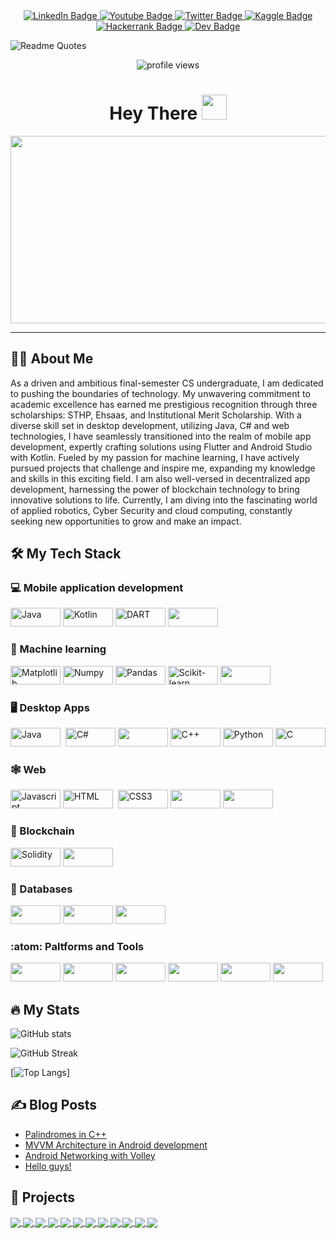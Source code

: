 <div id="badges" align="center">
  <a href="https://www.linkedin.com/in/sajjad-ali-b428b6198">
    <img 
      src="https://img.shields.io/badge/linkedin-%230077B5.svg?style=for-the-badge&logo=linkedin&logoColor=white" 
      alt="LinkedIn Badge"/>
  </a>
  <a href="https://www.youtube.com/channel/UCXfYIIBvk2e4H60BdKoznRA">
    <img 
      src="https://img.shields.io/badge/YouTube-%23FF0000.svg?style=for-the-badge&logo=YouTube&logoColor=white" 
      alt="Youtube Badge"/>
  </a>
  <a href="https://twitter.com/ali_imsajjad">
    <img 
      src="https://img.shields.io/badge/Twitter-%231DA1F2.svg?style=for-the-badge&logo=Twitter&logoColor=white" 
      alt="Twitter Badge"/>
  </a>
  <a href="https://www.kaggle.com/sajjadali786">
    <img 
      src = "https://img.shields.io/badge/Kaggle-035a7d?style=for-the-badge&logo=kaggle&logoColor=white" 
      alt="Kaggle Badge"/>
  </a>
  <a href="https://www.hackerrank.com/sajjad_bscsf19">
    <img 
      src = "https://img.shields.io/badge/-Hackerrank-2EC866?style=for-the-badge&logo=HackerRank&logoColor=white" 
      alt="Hackerrank Badge"/>
  </a>
  <a href="https://dev.to/sajjadali54">
    <img 
      src = "https://img.shields.io/badge/dev.to-0A0A0A?style=for-the-badge&logo=dev.to&logoColor=white" 
      alt="Dev Badge"/>
  </a>

</div>

![Readme Quotes](https://quotes-github-readme.vercel.app/api?type=horizontal&theme=dark)

<p align="center">
  <img 
    src="https://komarev.com/ghpvc/?username=SajjadAli54&style=flat-square&color=blue" 
    alt="profile views"/>
</p>

<h1 align="center">
  Hey There
  <img 
    src="https://media.giphy.com/media/hvRJCLFzcasrR4ia7z/giphy.gif" 
    width="40px"/>
</h1>
<div align="center">
  <img 
    src="https://media.giphy.com/media/PI3QGKFN6XZUCMMqJm/giphy.gif" 
    width="600" 
    height="300"/>
</div>

---

## 👨‍💻 About Me

As a driven and ambitious final-semester CS undergraduate, I am dedicated to pushing the boundaries of technology. My unwavering commitment to academic excellence has earned me prestigious recognition through three scholarships: STHP, Ehsaas, and Institutional Merit Scholarship. With a diverse skill set in desktop development, utilizing Java, C# and web technologies, I have seamlessly transitioned into the realm of mobile app development, expertly crafting solutions using Flutter and Android Studio with Kotlin. Fueled by my passion for machine learning, I have actively pursued projects that challenge and inspire me, expanding my knowledge and skills in this exciting field. I am also well-versed in decentralized app development, harnessing the power of blockchain technology to bring innovative solutions to life. Currently, I am diving into the fascinating world of applied robotics, Cyber Security and cloud computing, constantly seeking new opportunities to grow and make an impact.

## 🛠️ My Tech Stack

### 💻 Mobile application development

<div>
<img 
    src="https://img.shields.io/badge/java-%23ED8B00.svg?style=for-the-badge&logo=java&logoColor=white" 
    title="Java" 
    width="80" 
    height="30"/>
<img 
    src="https://img.shields.io/badge/kotlin-%237F52FF.svg?style=for-the-badge&logo=kotlin&logoColor=white" 
    title="Kotlin" 
    width="80" 
    height="30"/>
<img 
    src="https://img.shields.io/badge/dart-%230175C2.svg?style=for-the-badge&logo=dart&logoColor=white" 
    title="DART" 
    width="80" 
    height="30"/>
<img
        src="https://img.shields.io/badge/Flutter-%2302569B.svg?style=for-the-badge&logo=Flutter&logoColor=white"
        width="80"
        height="30"
      />
</div>

### 🧮 Machine learning

<div>
<img 
      src="https://img.shields.io/badge/Matplotlib-%23ffffff.svg?style=for-the-badge&logo=Matplotlib&logoColor=white" 
      title="Matplotlib" 
      width="80" 
      height="30"/>
<img 
      src="https://img.shields.io/badge/numpy-%23013243.svg?style=for-the-badge&logo=numpy&logoColor=white" 
      title="Numpy" 
      width="80" 
      height="30"/>
<img 
      src="https://img.shields.io/badge/pandas-%23150458.svg?style=for-the-badge&logo=pandas&logoColor=white" 
      title="Pandas" 
      width="80" 
      height="30"/>
<img 
      src="https://img.shields.io/badge/scikit--learn-%23F7931E.svg?style=for-the-badge&logo=scikit-learn&logoColor=white" title="Scikit-learn" 
      width="80" 
      height="30"/>
<img 
      src="https://img.shields.io/badge/TensorFlow-%23FF6F00.svg?style=for-the-badge&logo=TensorFlow&logoColor=white" 
      width="80" 
      height="30"/>
</div>

### 🖥️ Desktop Apps

<div>
  <img 
    src="https://img.shields.io/badge/java-%23ED8B00.svg?style=for-the-badge&logo=java&logoColor=white" 
    title="Java" 
    width="80" 
    height="30"/> 
  <img 
    src="https://img.shields.io/badge/c%23-%23239120.svg?style=for-the-badge&logo=c-sharp&logoColor=white" 
    title="C#" 
    width="80" 
    height="30"/>
  <img
    src="https://img.shields.io/badge/.NET-5C2D91?style=for-the-badge&logo=.net&logoColor=white"
    width="80"
    height="30"/>
  <img 
    src="https://img.shields.io/badge/c++-%2300599C.svg?style=for-the-badge&logo=c%2B%2B&logoColor=white" 
    title="C++" 
    width="80" 
    height="30"/>
  <img 
    src="https://img.shields.io/badge/python-3670A0?style=for-the-badge&logo=python&logoColor=ffdd54" 
    title="Python" 
    width="80" 
    height="30"/>
  <img 
    src="https://img.shields.io/badge/c-%2300599C.svg?style=for-the-badge&logo=c&logoColor=white" 
    title="C" 
    width="80" 
    height="30"/>
</div>

### 🕸️ Web

<div>
<img 
    src="https://img.shields.io/badge/javascript-%23323330.svg?style=for-the-badge&logo=javascript&logoColor=%23F7DF1E" title="Javascript" 
    width="80" 
    height="30"/>
<img 
    src="https://img.shields.io/badge/html5-%23E34F26.svg?style=for-the-badge&logo=html5&logoColor=white" 
    title="HTML" 
    width="80" 
    height="30"/> 
<img 
  src="https://img.shields.io/badge/css3-%231572B6.svg?style=for-the-badge&logo=css3&logoColor=white" 
  title="CSS3" 
  width="80" 
  height="30"/>
<img
  src="https://img.shields.io/badge/bootstrap-%23563D7C.svg?style=for-the-badge&logo=bootstrap&logoColor=white"
  width="80"
  height="30"/>
<img 
      src="https://img.shields.io/badge/react-%2320232a.svg?style=for-the-badge&logo=react&logoColor=%2361DAFB" 
      width="80" 
      height="30"
    />

</div>

### 🥅 Blockchain

<div>
<img 
    src="https://img.shields.io/badge/Solidity-%23363636.svg?style=for-the-badge&logo=solidity&logoColor=white" 
    title="Solidity" 
    width="80" 
    height="30"/>
<img
        src="https://img.shields.io/badge/Ethereum-3C3C3D?style=for-the-badge&logo=Ethereum&logoColor=white"
        width="80"
        height="30"
      />
</div>

### 🏪 Databases

<div>
<img
  src="https://img.shields.io/badge/mysql-%2300f.svg?style=for-the-badge&logo=mysql&logoColor=white"
  width="80"
  height="30"/>
<img
  src="https://img.shields.io/badge/sqlite-%2307405e.svg?style=for-the-badge&logo=sqlite&logoColor=white"
  width="80"
  height="30"/>
<img 
  src="https://img.shields.io/badge/Firebase-039BE5?style=for-the-badge&logo=Firebase&logoColor=white" 
  width="80"
  height="30"/>
</div>

### :atom: Paltforms and Tools

<div>
<img
    src="https://img.shields.io/badge/Linux-FCC624?style=for-the-badge&logo=linux&logoColor=black"
    width="80"
    height="30"/>
<img
    src="https://img.shields.io/badge/Android%20Studio-3DDC84.svg?style=for-the-badge&logo=android-studio&logoColor=white"
    width="80"
    height="30"
    />
<img 
    src="https://img.shields.io/badge/IntelliJIDEA-000000.svg?style=for-the-badge&logo=intellij-idea&logoColor=white" 
    width="80" 
    height="30"
    />
<img 
      src="https://img.shields.io/badge/jupyter-%23FA0F00.svg?style=for-the-badge&logo=jupyter&logoColor=white" 
      width="80" 
      height="30"
    />
<img 
      src="https://img.shields.io/badge/Visual%20Studio%20Code-0078d7.svg?style=for-the-badge&logo=visual-studio-code&logoColor=white" 
      width="80" 
      height="30"
    />
<img 
      src="https://img.shields.io/badge/Visual%20Studio-5C2D91.svg?style=for-the-badge&logo=visual-studio&logoColor=white" 
      width="80" 
      height="30"
    />
</div>

## 🔥 My Stats

![GitHub stats](https://github-readme-stats-sigma-five.vercel.app/api?username=SajjadAli54&show_icons=true&theme=blue-green&count_private=true)

![GitHub Streak](http://github-readme-streak-stats.herokuapp.com?user=SajjadAli54&theme=blue-green)

[![Top Langs](https://github-readme-stats.vercel.app/api/top-langs/?username=SajjadAli54&theme=blue-green&langs_count=8&layout=compact)]

## ✍️ Blog Posts

<!-- BLOG-POST-LIST:START -->

- [Palindromes in C++](https://dev.to/sajjadali/palindrome-in-c-4po5)
- [MVVM Architecture in Android development](https://dev.to/sajjadali/mvvm-architecture-in-android-development-5eio)
- [Android Networking with Volley](https://dev.to/sajjadali/android-networking-with-volley-coi)
- [Hello guys!](https://dev.to/sajjadali/hello-guys-4pp0)

<!-- BLOG-POST-LIST:END -->

## 🏦 Projects

<a href="https://github.com/SajjadAli54/simplefolio.git">
  <img align="center" src="https://github-readme-stats-sigma-five.vercel.app/api/pin/?username=SajjadAli54&repo=simplefolio&theme=algolia"/>
</a>

<a href="https://github.com/SajjadAli54/countrycharm">
  <img align="center" src="https://github-readme-stats-sigma-five.vercel.app/api/pin/?username=SajjadAli54&repo=countrycharm&theme=algolia" />
</a>

<a href="https://github.com/SajjadAli54/cataract-classification.git">
  <img align="center" src="https://github-readme-stats-sigma-five.vercel.app/api/pin/?username=SajjadAli54&repo=cataract-classification&theme=algolia" />
</a>
<a href="https://github.com/SajjadAli54/data-science.git">
  <img align="center" src="https://github-readme-stats-sigma-five.vercel.app/api/pin/?username=SajjadAli54&repo=data-science&theme=algolia" />
</a>

<a href="https://github.com/SajjadAli54/android-material.git">
  <img align="center" src="https://github-readme-stats-sigma-five.vercel.app/api/pin/?username=SajjadAli54&repo=android-material&theme=algolia" />
</a>

<a href="https://github.com/SajjadAli54/CSharp-Projects.git">
  <img align="center" src="https://github-readme-stats-sigma-five.vercel.app/api/pin/?username=SajjadAli54&repo=CSharp-Projects&theme=algolia" />
</a>

<a href="https://github.com/SajjadAli54/flutter-Projects.git">
  <img align="center" src="https://github-readme-stats-sigma-five.vercel.app/api/pin/?username=SajjadAli54&repo=flutter-Projects&theme=algolia" />
</a>

<a href="https://github.com/SajjadAli54/flash-app.git">
  <img align="center" src="https://github-readme-stats-sigma-five.vercel.app/api/pin/?username=SajjadAli54&repo=flash-app&theme=algolia" />
</a>

<a href="https://github.com/SajjadAli54/data-structures.git">
  <img align="center" src="https://github-readme-stats-sigma-five.vercel.app/api/pin/?username=SajjadAli54&repo=data-structures&theme=algolia" />
</a>

<a href="https://github.com/SajjadAli54/java-tasks.git">
  <img align="center" src="https://github-readme-stats-sigma-five.vercel.app/api/pin/?username=SajjadAli54&repo=java-tasks&theme=algolia" />
</a>

<a href="https://github.com/SajjadAli54/cataract-classification.git">
  <img align="center" src="https://github-readme-stats-sigma-five.vercel.app/api/pin/?username=SajjadAli54&repo=cataract-classification&theme=algolia" />
</a>

<a href="https://github.com/SajjadAli54/robofriends.git">
  <img align="center" src="https://github-readme-stats-sigma-five.vercel.app/api/pin/?username=SajjadAli54&repo=robofriends&theme=algolia" />
</a>
